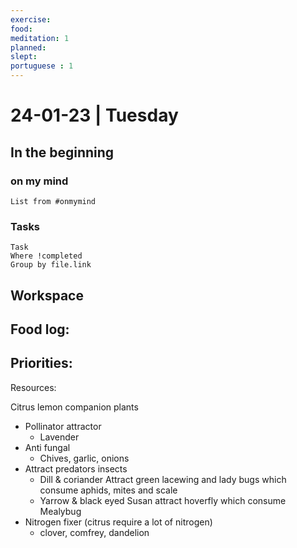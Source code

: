 ```yaml
---
exercise: 
food:
meditation: 1
planned:
slept:
portuguese : 1
---
```


# 24-01-23 | Tuesday

## In the beginning

### on my mind
```dataview
List from #onmymind
```
### Tasks
```dataview
Task
Where !completed
Group by file.link
```


## Workspace


Food log:
- 

Priorities:
- 

Resources:

Citrus lemon companion plants
 * Pollinator attractor
	 * Lavender 
 * Anti fungal 
	 * Chives, garlic, onions
 * Attract predators insects
	 * Dill & coriander Attract green lacewing and lady bugs which consume aphids, mites and scale
	 * Yarrow & black eyed Susan attract hoverfly  which consume Mealybug 
* Nitrogen fixer (citrus require a lot of nitrogen)
	 * clover, comfrey, dandelion 